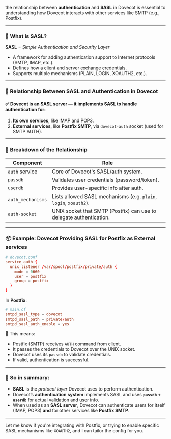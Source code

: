 the relationship between **authentication** and **SASL** in Dovecot is essential to understanding how Dovecot interacts with other services like SMTP (e.g., Postfix).

---

### 🔐 What is SASL?

**SASL** = *Simple Authentication and Security Layer*

- A framework for adding authentication support to Internet protocols (SMTP, IMAP, etc.).
- Defines how a client and server exchange credentials.
- Supports multiple mechanisms (PLAIN, LOGIN, XOAUTH2, etc.).

---

### 🔄 Relationship Between **SASL** and **Authentication in Dovecot**

#### ✅ Dovecot is an **SASL server** — it implements SASL to handle authentication for:
1. **Its own services**, like IMAP and POP3.
2. **External services**, like **Postfix SMTP**, via `dovecot-auth` socket (used for SMTP AUTH).

---

### 🧩 Breakdown of the Relationship

| Component       | Role                                              |
|----------------|---------------------------------------------------|
| `auth` service  | Core of Dovecot's SASL/auth system.               |
| `passdb`        | Validates user credentials (password/token).     |
| `userdb`        | Provides user-specific info after auth.          |
| `auth_mechanisms` | Lists allowed SASL mechanisms (e.g. `plain`, `login`, `xoauth2`). |
| `auth-socket`   | UNIX socket that SMTP (Postfix) can use to delegate authentication. |

---

### 📦 Example: Dovecot Providing SASL for Postfix as External services

```conf
# dovecot.conf
service auth {
  unix_listener /var/spool/postfix/private/auth {
    mode = 0660
    user = postfix
    group = postfix
  }
}
```

In **Postfix**:
```conf
# main.cf
smtpd_sasl_type = dovecot
smtpd_sasl_path = private/auth
smtpd_sasl_auth_enable = yes
```

🔁 This means:
- Postfix (SMTP) receives `AUTH` command from client.
- It passes the credentials to Dovecot over the UNIX socket.
- Dovecot uses its `passdb` to validate credentials.
- If valid, authentication is successful.

---

### 🧠 So in summary:

- **SASL** is the *protocol layer* Dovecot uses to perform authentication.
- Dovecot’s **authentication system** implements SASL and uses **`passdb` + `userdb`** for actual validation and user info.
- When used as an **SASL server**, Dovecot can authenticate users for itself (IMAP, POP3) **and** for other services like **Postfix SMTP**.

---

Let me know if you're integrating with Postfix, or trying to enable specific SASL mechanisms like `XOAUTH2`, and I can tailor the config for you.